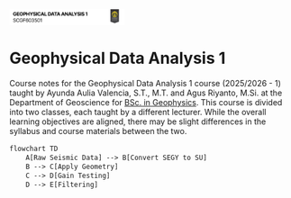 <img src="./img/img_1.png" style="zoom:20%;" />

# Geophysical Data Analysis 1
Course notes for the Geophysical Data Analysis 1 course (2025/2026 - 1) taught by Ayunda Aulia Valencia, S.T., M.T. and Agus Riyanto, M.Si. at the Department of Geoscience for [BSc. in Geophysics](https://geosciences.ui.ac.id/program-studi-s1-geofisika/). This course is divided into two classes, each taught by a different lecturer. While the overall learning objectives are aligned, there may be slight differences in the syllabus and course materials between the two.

```mermaid
flowchart TD
    A[Raw Seismic Data] --> B[Convert SEGY to SU]
    B --> C[Apply Geometry]
    C --> D[Gain Testing]
    D --> E[Filtering]
```
